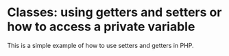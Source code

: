 # Classes: using getters and setters or how to access a private variable

This is a simple example of how to use setters and getters in PHP.


